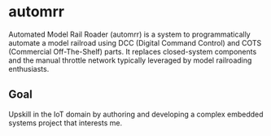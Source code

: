 # automrr
Automated Model Rail Roader (automrr) is a system to programmatically automate a model railroad using DCC (Digital Command Control) and COTS (Commercial Off-The-Shelf) parts. It replaces closed-system components and the manual throttle network typically leveraged by model railroading enthusiasts.

## Goal
Upskill in the IoT domain by authoring and developing a complex embedded systems project that interests me.
